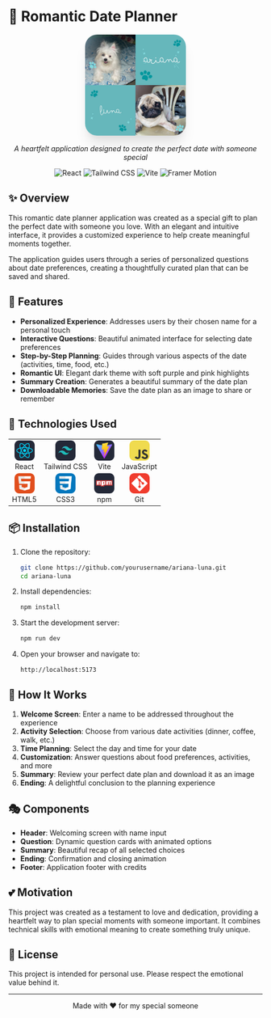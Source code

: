 # 💖 Romantic Date Planner

<div align="center">
  <img src="./public/ariana-luna.jpg" width="200" style="border-radius: 1.5rem; box-shadow: 0 20px 25px -5px rgba(0, 0, 0, 0.1), 0 10px 10px -5px rgba(0, 0, 0, 0.04);">

  <p align="center">
    <em>A heartfelt application designed to create the perfect date with someone special</em>
  </p>
  
  <p align="center">
    <img src="https://img.shields.io/badge/React-61DAFB?style=for-the-badge&logo=react&logoColor=black" alt="React">
    <img src="https://img.shields.io/badge/Tailwind_CSS-38B2AC?style=for-the-badge&logo=tailwind-css&logoColor=white" alt="Tailwind CSS">
    <img src="https://img.shields.io/badge/Vite-646CFF?style=for-the-badge&logo=vite&logoColor=white" alt="Vite">
    <img src="https://img.shields.io/badge/Framer_Motion-0055FF?style=for-the-badge&logo=framer&logoColor=white" alt="Framer Motion">
  </p>
</div>

## ✨ Overview

This romantic date planner application was created as a special gift to plan the perfect date with someone you love. With an elegant and intuitive interface, it provides a customized experience to help create meaningful moments together.

The application guides users through a series of personalized questions about date preferences, creating a thoughtfully curated plan that can be saved and shared.

## 🌟 Features

- **Personalized Experience**: Addresses users by their chosen name for a personal touch
- **Interactive Questions**: Beautiful animated interface for selecting date preferences
- **Step-by-Step Planning**: Guides through various aspects of the date (activities, time, food, etc.)
- **Romantic UI**: Elegant dark theme with soft purple and pink highlights
- **Summary Creation**: Generates a beautiful summary of the date plan
- **Downloadable Memories**: Save the date plan as an image to share or remember

## 🚀 Technologies Used

<div align="center">
  <table>
    <tr>
      <td align="center"><img src="./public/icons/react.png" width="40"><br>React</td>
      <td align="center"><img src="./public/icons/tailwind.png" width="40"><br>Tailwind CSS</td>
      <td align="center"><img src="./public/icons/vite.png" width="40"><br>Vite</td>
      <td align="center"><img src="./public/icons/js.png" width="40"><br>JavaScript</td>
    </tr>
    <tr>
      <td align="center"><img src="./public/icons/html.png" width="40"><br>HTML5</td>
      <td align="center"><img src="./public/icons/css.png" width="40"><br>CSS3</td>
      <td align="center"><img src="./public/icons/npm.png" width="40"><br>npm</td>
      <td align="center"><img src="./public/icons/git.png" width="40"><br>Git</td>
    </tr>
  </table>
</div>

## 📦 Installation

1. Clone the repository:

   ```bash
   git clone https://github.com/yourusername/ariana-luna.git
   cd ariana-luna
   ```

2. Install dependencies:

   ```bash
   npm install
   ```

3. Start the development server:

   ```bash
   npm run dev
   ```

4. Open your browser and navigate to:
   ```
   http://localhost:5173
   ```

## 🎯 How It Works

1. **Welcome Screen**: Enter a name to be addressed throughout the experience
2. **Activity Selection**: Choose from various date activities (dinner, coffee, walk, etc.)
3. **Time Planning**: Select the day and time for your date
4. **Customization**: Answer questions about food preferences, activities, and more
5. **Summary**: Review your perfect date plan and download it as an image
6. **Ending**: A delightful conclusion to the planning experience

## 🎭 Components

- **Header**: Welcoming screen with name input
- **Question**: Dynamic question cards with animated options
- **Summary**: Beautiful recap of all selected choices
- **Ending**: Confirmation and closing animation
- **Footer**: Application footer with credits

## 💕 Motivation

This project was created as a testament to love and dedication, providing a heartfelt way to plan special moments with someone important. It combines technical skills with emotional meaning to create something truly unique.

## 📃 License

This project is intended for personal use. Please respect the emotional value behind it.

---

<div align="center">
  <p>Made with ❤️ for my special someone</p>
</div>
